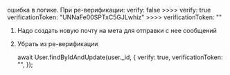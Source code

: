 ошибка в логике.
При ре-верификации:
verify: false >>>> verify: true
verificationToken: "UNNaFe00SPTxC5GJLwhiz" >>>> verificationToken: ""

1. Надо создать новую почту на мета для отправки с нее сообщений

2. Убрать из ре-верификации

   await User.findByIdAndUpdate(user.\_id, {
   verify: true,
   verificationToken: "",
   });

